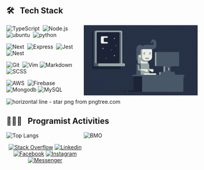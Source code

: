 ## 🛠 &nbsp; Tech Stack

<img alt="Night Coding" src="https://raw.githubusercontent.com/AVS1508/AVS1508/master/assets/Night-Coding.gif" align="right"/>

<!-- ![stats](http://a0f7-83-29-140-235.ngrok.io/stats?id=14513625) -->

![TypeScript](https://img.shields.io/badge/-TypeScript-05122A?style=flat&logo=typescript)&nbsp;
![Node.js](https://img.shields.io/badge/-Node.js-05122A?style=flat&logo=node.js)&nbsp;
![ubuntu](https://img.shields.io/badge/Ubuntu-05122A?style=flat&logo=ubuntu)&nbsp;
![python](https://img.shields.io/badge/python-05122A?style=flat&logo=python)&nbsp;
<!-- ![golang](https://img.shields.io/badge/golang-05122A?style=flat&logo=go)&nbsp; -->


![Next](https://img.shields.io/badge/-Next.js-05122A?style=flat&logo=Next.js)&nbsp;
![Express](https://img.shields.io/badge/-express-05122A?style=flat&logo=express)&nbsp;
![Jest](https://img.shields.io/badge/-jest-05122A?style=flat&logo=jest)&nbsp;
![Nest](https://img.shields.io/badge/NestJS-05122A?style=flat&logo=nestjs)


![Git](https://img.shields.io/badge/-Git-05122A?style=flat&logo=git)&nbsp;
![Vim](https://img.shields.io/badge/-vim-05122A?style=flat&logo=vim)
![Markdown](https://img.shields.io/badge/-Markdown-05122A?style=flat&logo=markdown)&nbsp;
![SCSS](https://img.shields.io/badge/-SCSS-05122A?style=flat&logo=SASS)&nbsp;

![AWS](https://img.shields.io/badge/AWS-05122A?style=flat&logo=amazon)&nbsp;
![Firebase](https://img.shields.io/badge/-Firebase-05122A?style=flat&logo=Firebase)&nbsp;
![Mongodb](https://img.shields.io/badge/-Mongodb-05122A?style=flat&logo=mongodb)
![MySQL](http://img.shields.io/badge/-MySQL-05122A?style=flat&logo=mysql&logoColor=4479A1)&nbsp;
 
 
  <img align="center" src="https://firebasestorage.googleapis.com/v0/b/statesusak.appspot.com/o/line.png?alt=media" alt="horizontal line - star png from pngtree.com" />

## 👨🏽‍💻 &nbsp; Programist Activities

<img src="https://crafted.pl/uploads/zdjprofil/monthly_2018_12/e593ab0589d5f1b389e4dfbcce2bce20.thumb.gif.ec9ac8d8903556997c4dcbf97b2b0cfa.gif" alt="BMO" align="right" width="300" height="240" />

   <img src="https://github-readme-stats.vercel.app/api/top-langs/?username=kubo550&layout=compact&theme=midnight-purple&exclude_repo=States-CoVID-19,Asteroids-Game,clock-git,weatherApp,extending-particles,heart-fireworks,website,top-songs,react-memory-game,cinema,canvas-gallery,TypeRacer-clone,tic-tac-toe-closure,game-speedrun-timer,typeracer-multiplayer)](https://github.com/anuraghazra/github-readme-stats" alt="Top Langs" />

 
 <p align="center">
    <a href="https://stackoverflow.com/users/14513625/jakub-kurdziel"><img src="https://img.icons8.com/bubbles/50/000000/stack.png" alt="Stack Overflow"/></a>
    <a href="https://www.linkedin.com/in/jakub-kurdziel-449714205/"><img src="https://img.icons8.com/bubbles/50/000000/linkedin.png" alt="Linkedin"/></a>
    <a href="https://www.facebook.com/powerty2"><img src="https://img.icons8.com/bubbles/50/000000/facebook-new.png"  alt="Facebook"/></a>
    <a href="https://www.instagram.com/__kurdziel/"><img src="https://img.icons8.com/bubbles/50/000000/instagram.png" alt="Instagram"/></a>
    <a href="https://www.messenger.com/t/100005543894347"><img src="https://img.icons8.com/bubbles/50/000000/facebook-messenger.png"  alt="Messenger"/></a>
</p>

<!-- Send me mail with job offer @[qwercy142](mailto:qwercy142@gmail.com) -->
<!---


# SOURCES

 icons:
 <a href="https://icons8.com/icon/114492/facebook-messenger">Facebook Messenger icon by Icons8</a>
![Docker](https://img.shields.io/badge/-Docker-05122A?style=flat-square&logo=docker&logoColor=2496ed)&nbsp;
 the line horizontal icon: 
 <a href='https://pngtree.com/so/star'>star png from pngtree.com</a>
![Lodash](https://img.shields.io/badge/-lodash-05122A?style=flat&logo=lodash)
```javascript
const Jakub_Kurdziel = new Developer({ city: "Cracow | Remote" , time: "ASAP" });
```


 - 🦊 [Gitlab](https://gitlab.com/jkurdziel)
 - 🛠️ [Stack Overflow](https://stackoverflow.com/users/14513625/jakub-kurdziel)
 - 💻 [Exercism](https://exercism.io/profiles/kubo550)
 - 🧪 [Sonar Cloud](https://sonarcloud.io/organizations/kubo550/projects)
 - 📚 [Sololearn](https://www.sololearn.com/Profile/13688548)
 - 🖼 [Pinterest](https://pl.pinterest.com/qwercy142/_saved/) to find inspiration
 
 Track ![TypeScript](https://img.shields.io/badge/-TypeScript-05122A?style=flat&logo=typescript) on [Exercism](https://exercism.io/profiles/kubo550) &nbsp; 
 ![70%](https://progress-bar.dev/70)  

-->

